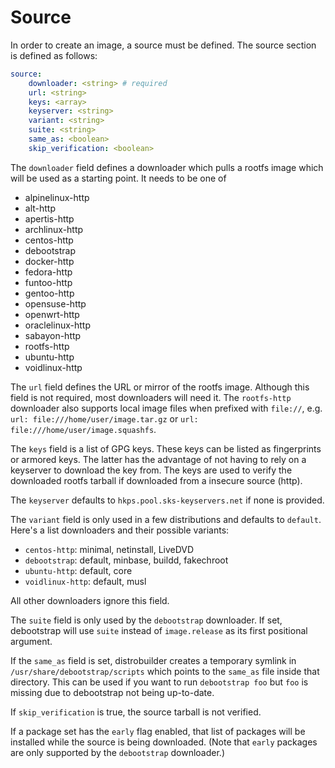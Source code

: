 # Source

In order to create an image, a source must be defined.
The source section is defined as follows:

```yaml
source:
    downloader: <string> # required
    url: <string>
    keys: <array>
    keyserver: <string>
    variant: <string>
    suite: <string>
    same_as: <boolean>
    skip_verification: <boolean>
```

The `downloader` field defines a downloader which pulls a rootfs image which will be used as a starting point.
It needs to be one of

* alpinelinux-http
* alt-http
* apertis-http
* archlinux-http
* centos-http
* debootstrap
* docker-http
* fedora-http
* funtoo-http
* gentoo-http
* opensuse-http
* openwrt-http
* oraclelinux-http
* sabayon-http
* rootfs-http
* ubuntu-http
* voidlinux-http

The `url` field defines the URL or mirror of the rootfs image.
Although this field is not required, most downloaders will need it. The `rootfs-http` downloader also supports local image files when prefixed with `file://`, e.g. `url: file:///home/user/image.tar.gz` or `url: file:///home/user/image.squashfs`.

The `keys` field is a list of GPG keys.
These keys can be listed as fingerprints or armored keys.
The latter has the advantage of not having to rely on a keyserver to download the key from.
The keys are used to verify the downloaded rootfs tarball if downloaded from a insecure source (http).

The `keyserver` defaults to `hkps.pool.sks-keyservers.net` if none is provided.

The `variant` field is only used in a few distributions and defaults to `default`.
Here's a list downloaders and their possible variants:

* `centos-http`: minimal, netinstall, LiveDVD
* `debootstrap`: default, minbase, buildd, fakechroot
* `ubuntu-http`: default, core
* `voidlinux-http`: default, musl

All other downloaders ignore this field.

The `suite` field is only used by the `debootstrap` downloader.
If set, debootstrap will use `suite` instead of `image.release` as its first positional argument.

If the `same_as` field is set, distrobuilder creates a temporary symlink in `/usr/share/debootstrap/scripts` which points to the `same_as` file inside that directory.
This can be used if you want to run `debootstrap foo` but `foo` is missing due to debootstrap not being up-to-date.

If `skip_verification` is true, the source tarball is not verified.

If a package set has the `early` flag enabled, that list of packages will be installed
while the source is being downloaded. (Note that `early` packages are only supported by
the `debootstrap` downloader.)
